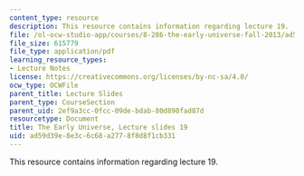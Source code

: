 ```yaml
---
content_type: resource
description: This resource contains information regarding lecture 19.
file: /ol-ocw-studio-app/courses/8-286-the-early-universe-fall-2013/ad59d39e8e3c6c68a2778f8d8f1cb331_MIT8_286F13_lec19.pdf
file_size: 615779
file_type: application/pdf
learning_resource_types:
- Lecture Notes
license: https://creativecommons.org/licenses/by-nc-sa/4.0/
ocw_type: OCWFile
parent_title: Lecture Slides
parent_type: CourseSection
parent_uid: 2ef9a3cc-0fcc-09de-bdab-80d890fad87d
resourcetype: Document
title: The Early Universe, Lecture slides 19
uid: ad59d39e-8e3c-6c68-a277-8f8d8f1cb331
---
```

This resource contains information regarding lecture 19.